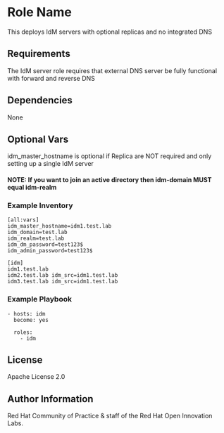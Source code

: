 Role Name
=========

This deploys IdM servers with optional replicas and no integrated DNS

## Requirements
The IdM server role requires that external DNS server be fully functional with forward and reverse DNS

## Dependencies

None

## Optional Vars

idm_master_hostname is optional if Replica are NOT required and only setting up a single IdM server

#### NOTE: If you want to join an active directory then idm-domain MUST equal idm-realm

### Example Inventory

```
[all:vars]
idm_master_hostname=idm1.test.lab
idm_domain=test.lab
idm_realm=test.lab
idm_dm_password=test123$
idm_admin_password=test123$

[idm]
idm1.test.lab
idm2.test.lab idm_src=idm1.test.lab
idm3.test.lab idm_src=idm1.test.lab
```
### Example Playbook
```
- hosts: idm
  become: yes

  roles:
    - idm

```

License
-------

Apache License 2.0


Author Information
------------------

Red Hat Community of Practice & staff of the Red Hat Open Innovation Labs.
